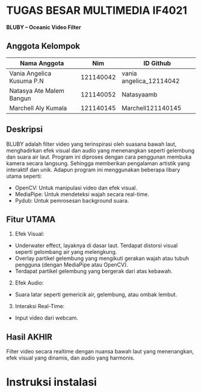 # TUGAS BESAR MULTIMEDIA IF4021
**BLUBY – Oceanic Video Filter** 

## Anggota Kelompok 
|         Nama Anggota      |    Nim    |         ID Github       |
|---------------------------|-----------|------------------------ |
| Vania Angelica Kusuma P.N | 121140042 | vania angelica_12114042 |
| Natasya Ate Malem Bangun  | 121140052 | Natasyaamb              |
| Marchell Aly Kumala       | 121140145 | Marchell121140145       |

## Deskripsi
BLUBY adalah filter video yang terinspirasi oleh suasana bawah laut, menghadirkan efek visual dan audio yang menenangkan seperti gelembung dan suara air laut. Program ini diproses dengan cara penggunan membuka kamera secara langsung. Sehingga memberikan pengalaman artistik yang interaktif dan unik. Adapun program ini menggunakan beberapa libary utama seperti:
- OpenCV: Untuk manipulasi video dan efek visual.
- MediaPipe: Untuk mendeteksi wajah secara real-time.
- Pydub: Untuk pemrosesan background suara.

## Fitur UTAMA 
1. Efek Visual:
- Underwater effect, layaknya di dasar laut. Terdapat distorsi visual seperti gelombang air yang melengkung. 
- Overlay partikel gelembung yang mengikuti gerakan wajah atau tubuh pengguna (dengan MediaPipe atau OpenCV).
- Terdapat partikel gelembung yang bergerak dari atas kebawah.

2. Efek Audio:
- Suara latar seperti gemericik air, gelembung, atau ombak lembut.

3. Interaksi Real-Time:
- Input video dari webcam. 

## Hasil AKHIR 
Filter video secara realtime dengan nuansa bawah laut yang menenangkan, efek visual yang dinamis, dan audio yang harmonis.

# Instruksi instalasi 


